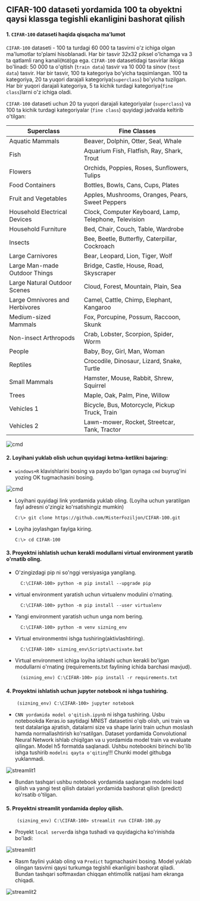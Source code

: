 ## CIFAR-100 dataseti yordamida 100 ta obyektni qaysi klassga tegishli ekanligini bashorat qilish

#### 1. ```CIFAR-100``` dataseti haqida qisqacha ma'lumot
```CIFAR-100``` dataseti - 100 ta turdagi 60 000 ta tasvirni o'z ichiga olgan ma'lumotlar to'plami hisoblanadi. Har bir tasvir 32x32 piksel o'lchamga va 3 ta qatlamli rang kanali(```RGB```)ga ega. ```CIFAR-100``` datasetidagi tasvirlar ikkiga bo'linadi: 50 000 ta o'qitish (```train data```) tasvir va 10 000 ta sinov (```test data```) tasvir. Har bir tasvir, 100 ta kategoriya bo'yicha taqsimlangan. 100 ta kategoriya, 20 ta yuqori darajali kategoriya(```superclass```) bo'yicha tuzilgan. Har bir yuqori darajali kategoriya, 5 ta kichik turdagi kategoriya(```fine class```)larni o'z ichiga oladi.

```CIFAR-100``` dataseti uchun 20 ta yuqori darajali kategoriyalar (```superclass```) va 100 ta kichik turdagi kategoriyalar (```fine class```) quyidagi jadvalda keltirib o'tilgan:

| Superclass             | Fine Classes                            |
|------------------------|----------------------------------------|
| Aquatic Mammals         | Beaver, Dolphin, Otter, Seal, Whale     |
| Fish                   | Aquarium Fish, Flatfish, Ray, Shark, Trout |
| Flowers                | Orchids, Poppies, Roses, Sunflowers, Tulips |
| Food Containers        | Bottles, Bowls, Cans, Cups, Plates      |
| Fruit and Vegetables   | Apples, Mushrooms, Oranges, Pears, Sweet Peppers |
| Household Electrical Devices | Clock, Computer Keyboard, Lamp, Telephone, Television |
| Household Furniture    | Bed, Chair, Couch, Table, Wardrobe       |
| Insects                | Bee, Beetle, Butterfly, Caterpillar, Cockroach |
| Large Carnivores       | Bear, Leopard, Lion, Tiger, Wolf         |
| Large Man-made Outdoor Things | Bridge, Castle, House, Road, Skyscraper |
| Large Natural Outdoor Scenes | Cloud, Forest, Mountain, Plain, Sea    |
| Large Omnivores and Herbivores | Camel, Cattle, Chimp, Elephant, Kangaroo |
| Medium-sized Mammals   | Fox, Porcupine, Possum, Raccoon, Skunk   |
| Non-insect Arthropods  | Crab, Lobster, Scorpion, Spider, Worm   |
| People                 | Baby, Boy, Girl, Man, Woman              |
| Reptiles               | Crocodile, Dinosaur, Lizard, Snake, Turtle |
| Small Mammals          | Hamster, Mouse, Rabbit, Shrew, Squirrel |
| Trees                  | Maple, Oak, Palm, Pine, Willow           |
| Vehicles 1             | Bicycle, Bus, Motorcycle, Pickup Truck, Train |
| Vehicles 2             | Lawn-mower, Rocket, Streetcar, Tank, Tractor |

![cmd](https://github.com/MisterFoziljon/CIFAR-100/blob/main/rasmlar/cifar100.png)

#### 2. Loyihani yuklab olish uchun quyidagi ketma-ketlikni bajaring:
  * `windows+R` klavishlarini bosing va paydo bo'lgan oynaga `cmd` buyrug'ini yozing OK tugmachasini bosing.
  
  ![cmd](https://github.com/MisterFoziljon/CIFAR-100/blob/main/rasmlar/cmd.png)

  * Loyihani quyidagi link yordamida yuklab oling. (Loyiha uchun yaratilgan fayl adresni o'zingiz ko'rsatishingiz mumkin)

        C:\> git clone https://github.com/MisterFoziljon/CIFAR-100.git

  * Loyiha joylashgan faylga kiring.
         
        C:\> cd CIFAR-100


#### 3. Proyektni ishlatish uchun kerakli modullarni virtual environment yaratib o'rnatib oling.
* O'zingizdagi pip ni so'nggi versiyasiga yangilang.

        C:\CIFAR-100> python -m pip install --upgrade pip
        
* virtual environment yaratish uchun virtualenv modulini o'rnating.
        
        C:\CIFAR-100> python -m pip install --user virtualenv

* Yangi environment yaratish uchun unga nom bering.
        
        C:\CIFAR-100> python -m venv sizning_env
        
* Virtual environmentni ishga tushiring(aktivlashtiring).
        
        C:\CIFAR-100> sizning_env\Scripts\activate.bat
        
* Virtual environment ichiga loyiha ishlashi uchun kerakli bo'lgan modullarni o'rnating (requirements.txt faylining ichida barchasi mavjud).
        
        (sizning_env) C:\CIFAR-100> pip install -r requirements.txt


#### 4. Proyektni ishlatish uchun jupyter notebook ni ishga tushiring.

        (sizning_env) C:\CIFAR-100> jupyter notebook
        
  * ```CNN yordamida model o'qitish.ipynb``` ni ishga tushiring. Usbu notebookda Keras.io saytidagi MNIST datasetini o'qib olish, uni train va test datalariga ajratish, datalarni size va shape larini train uchun moslash hamda normallashtirish ko'rsatilgan. Dataset yordamida Convolutional Neural Network ishlab chiqilgan va u yordamida model train va evaluate qilingan. Model h5 formatda saqlanadi. Ushbu notebookni birinchi bo'lib ishga tushirib ```modelni qayta o'qiting```!!! Chunki model githubga yuklanmadi.
  
![streamlit1](https://github.com/MisterFoziljon/CIFAR-100/blob/main/rasmlar/accuracy_and_loss.png)
  
  * Bundan tashqari ushbu notebook yordamida saqlangan modelni load qilish va yangi test qilish datalari yordamida bashorat qilish (predict) ko'rsatib o'tilgan.


#### 5. Proyektni streamlit yordamida deploy qilish.

        (sizning_env) C:\CIFAR-100> streamlit run CIFAR-100.py

  * Proyekt ```local server```da ishga tushadi va quyidagicha ko'rinishda bo'ladi:


![streamlit1](https://github.com/MisterFoziljon/CIFAR-100/blob/main/rasmlar/streamlit_main.png)
  
  * Rasm faylini yuklab oling va ```Predict``` tugmachasini bosing. Model yuklab olingan tasvirni qaysi turkumga tegishli ekanligini bashorat qiladi. Bundan tashqari softmaxdan chiqqan ehtimollik natijasi ham ekranga chiqadi.


![streamlit2](https://github.com/MisterFoziljon/CIFAR-100/blob/main/rasmlar/streamlit1.png)
